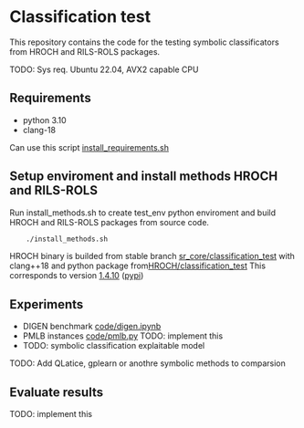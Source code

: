 # Classification test

This repository contains the code for the testing symbolic classificators from HROCH and RILS-ROLS packages.

TODO: Sys req. Ubuntu 22.04, AVX2 capable CPU

## Requirements

- python 3.10
- clang-18

Can use this script [install_requirements.sh](install_requirements.sh)

## Setup enviroment and install methods HROCH and RILS-ROLS

Run install_methods.sh to create test_env python enviroment and build HROCH and RILS-ROLS packages from source code.

```bash
    ./install_methods.sh
```

HROCH binary is builded from stable branch [sr_core/classification_test](https://github.com/janoPig/sr_core/tree/classification_test) with clang++18 and python package from[HROCH/classification_test](https://github.com/janoPig/HROCH/tree/classification_test) This corresponds to version [1.4.10](https://github.com/janoPig/HROCH/releases/tag/v1.4.10) ([pypi](https://pypi.org/project/HROCH/1.4.10/))

## Experiments

- DIGEN benchmark [code/digen.ipynb](code/digen.ipynb)
- PMLB instances [code/pmlb.py](code/pmlb.py) TODO: implement this
- TODO: symbolic classification explaitable model

TODO: Add QLatice, gplearn or anothre symbolic methods to comparsion

## Evaluate results

TODO: implement this
